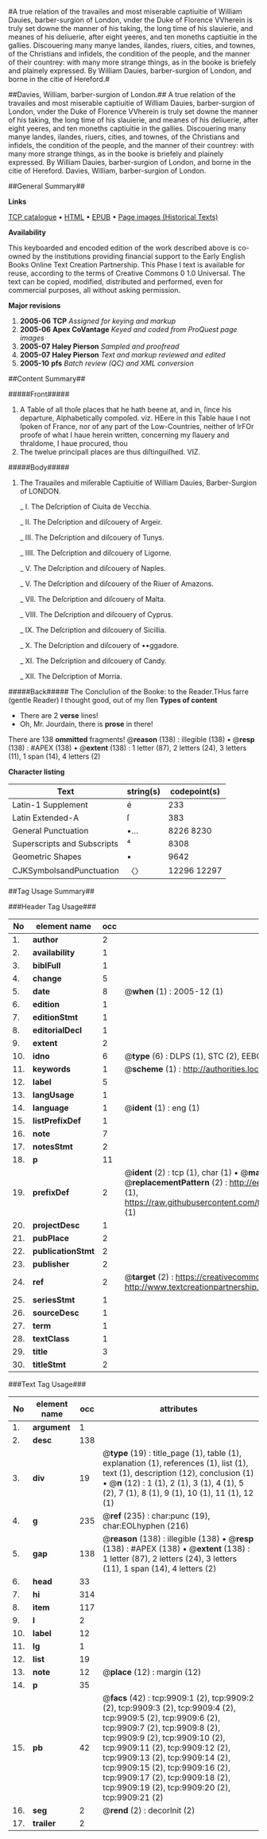 #A true relation of the travailes and most miserable captiuitie of William Dauies, barber-surgion of London, vnder the Duke of Florence VVherein is truly set downe the manner of his taking, the long time of his slauierie, and meanes of his deliuerie, after eight yeeres, and ten moneths captiuitie in the gallies. Discouering many manye landes, ilandes, riuers, cities, and townes, of the Christians and infidels, the condition of the people, and the manner of their countrey: with many more strange things, as in the booke is briefely and plainely expressed. By William Dauies, barber-surgion of London, and borne in the citie of Hereford.#

##Davies, William, barber-surgion of London.##
A true relation of the travailes and most miserable captiuitie of William Dauies, barber-surgion of London, vnder the Duke of Florence VVherein is truly set downe the manner of his taking, the long time of his slauierie, and meanes of his deliuerie, after eight yeeres, and ten moneths captiuitie in the gallies. Discouering many manye landes, ilandes, riuers, cities, and townes, of the Christians and infidels, the condition of the people, and the manner of their countrey: with many more strange things, as in the booke is briefely and plainely expressed. By William Dauies, barber-surgion of London, and borne in the citie of Hereford.
Davies, William, barber-surgion of London.

##General Summary##

**Links**

[TCP catalogue](http://www.ota.ox.ac.uk/tcp/)  • 
[HTML](http://tei.it.ox.ac.uk/tcp/Texts-HTML/free/A19/A19936.html)  • 
[EPUB](http://tei.it.ox.ac.uk/tcp/Texts-EPUB/free/A19/A19936.epub) • 
[Page images (Historical Texts)](https://data.historicaltexts.jisc.ac.uk/view?pubId=eebo-99845034e&pageId=eebo-99845034e-9909-1)

**Availability**

This keyboarded and encoded edition of the
	       work described above is co-owned by the institutions
	       providing financial support to the Early English Books
	       Online Text Creation Partnership. This Phase I text is
	       available for reuse, according to the terms of Creative
	       Commons 0 1.0 Universal. The text can be copied,
	       modified, distributed and performed, even for
	       commercial purposes, all without asking permission.

**Major revisions**

1. __2005-06__ __TCP__ *Assigned for keying and markup*
1. __2005-06__ __Apex CoVantage__ *Keyed and coded from ProQuest page images*
1. __2005-07__ __Haley Pierson__ *Sampled and proofread*
1. __2005-07__ __Haley Pierson__ *Text and markup reviewed and edited*
1. __2005-10__ __pfs__ *Batch review (QC) and XML conversion*

##Content Summary##

#####Front#####

1. A Table of all thoſe places that he hath beene at, and in, ſince his departure, Alphabetically compoſed. viz.
HEere in this Table haue I not ſpoken of France, nor of any part of the Low-Countries, neither of IrFOr proofe of what I haue herein written, concerning my ſlauery and thraldome, I haue procured, thou
1. The twelue principall places are thus diſtinguiſhed. VIZ.

#####Body#####

1. The Trauailes and miſerable Captiuitie of William Dauies, Barber-Surgion of LONDON.

    _ I. The Deſcription of Ciuita de Vecchia.

    _ II. The Deſcription and diſcouery of Argeir.

    _ III. The Deſcription and diſcouery of Tunys.

    _ IIII. The Deſcription and diſcouery of Ligorne.

    _ V. The Deſcription and diſcouery of Naples.

    _ V. The Deſcription and diſcouery of the Riuer of Amazons.

    _ VII. The Deſcription and diſcouery of Malta.

    _ VIII. The Deſcription and diſcouery of Cyprus.

    _ IX. The Deſcription and diſcouery of Sicillia.

    _ X. The Deſcription and diſcouery of ••ggadore.

    _ XI. The Deſcription and diſcouery of Candy.

    _ XII. The Deſcription of Morria.

#####Back#####
The Concluſion of the Booke: to the Reader.THus farre (gentle Reader) I thought good, out of my ſlen
**Types of content**

  * There are 2 **verse** lines!
  * Oh, Mr. Jourdain, there is **prose** in there!

There are 138 **ommitted** fragments! 
 @__reason__ (138) : illegible (138)  •  @__resp__ (138) : #APEX (138)  •  @__extent__ (138) : 1 letter (87), 2 letters (24), 3 letters (11), 1 span (14), 4 letters (2)

**Character listing**


|Text|string(s)|codepoint(s)|
|---|---|---|
|Latin-1 Supplement|é|233|
|Latin Extended-A|ſ|383|
|General Punctuation|•…|8226 8230|
|Superscripts             and Subscripts|⁴|8308|
|Geometric Shapes|▪|9642|
|CJKSymbolsandPunctuation|〈〉|12296 12297|

##Tag Usage Summary##

###Header Tag Usage###

|No|element name|occ|attributes|
|---|---|---|---|
|1.|__author__|2||
|2.|__availability__|1||
|3.|__biblFull__|1||
|4.|__change__|5||
|5.|__date__|8| @__when__ (1) : 2005-12 (1)|
|6.|__edition__|1||
|7.|__editionStmt__|1||
|8.|__editorialDecl__|1||
|9.|__extent__|2||
|10.|__idno__|6| @__type__ (6) : DLPS (1), STC (2), EEBO-CITATION (1), PROQUEST (1), VID (1)|
|11.|__keywords__|1| @__scheme__ (1) : http://authorities.loc.gov/ (1)|
|12.|__label__|5||
|13.|__langUsage__|1||
|14.|__language__|1| @__ident__ (1) : eng (1)|
|15.|__listPrefixDef__|1||
|16.|__note__|7||
|17.|__notesStmt__|2||
|18.|__p__|11||
|19.|__prefixDef__|2| @__ident__ (2) : tcp (1), char (1)  •  @__matchPattern__ (2) : ([0-9\-]+):([0-9IVX]+) (1), (.+) (1)  •  @__replacementPattern__ (2) : http://eebo.chadwyck.com/downloadtiff?vid=$1&page=$2 (1), https://raw.githubusercontent.com/textcreationpartnership/Texts/master/tcpchars.xml#$1 (1)|
|20.|__projectDesc__|1||
|21.|__pubPlace__|2||
|22.|__publicationStmt__|2||
|23.|__publisher__|2||
|24.|__ref__|2| @__target__ (2) : https://creativecommons.org/publicdomain/zero/1.0/ (1), http://www.textcreationpartnership.org/docs/. (1)|
|25.|__seriesStmt__|1||
|26.|__sourceDesc__|1||
|27.|__term__|1||
|28.|__textClass__|1||
|29.|__title__|3||
|30.|__titleStmt__|2||


###Text Tag Usage###

|No|element name|occ|attributes|
|---|---|---|---|
|1.|__argument__|1||
|2.|__desc__|138||
|3.|__div__|19| @__type__ (19) : title_page (1), table (1), explanation (1), references (1), list (1), text (1), description (12), conclusion (1)  •  @__n__ (12) : 1 (1), 2 (1), 3 (1), 4 (1), 5 (2), 7 (1), 8 (1), 9 (1), 10 (1), 11 (1), 12 (1)|
|4.|__g__|235| @__ref__ (235) : char:punc (19), char:EOLhyphen (216)|
|5.|__gap__|138| @__reason__ (138) : illegible (138)  •  @__resp__ (138) : #APEX (138)  •  @__extent__ (138) : 1 letter (87), 2 letters (24), 3 letters (11), 1 span (14), 4 letters (2)|
|6.|__head__|33||
|7.|__hi__|314||
|8.|__item__|117||
|9.|__l__|2||
|10.|__label__|12||
|11.|__lg__|1||
|12.|__list__|19||
|13.|__note__|12| @__place__ (12) : margin (12)|
|14.|__p__|35||
|15.|__pb__|42| @__facs__ (42) : tcp:9909:1 (2), tcp:9909:2 (2), tcp:9909:3 (2), tcp:9909:4 (2), tcp:9909:5 (2), tcp:9909:6 (2), tcp:9909:7 (2), tcp:9909:8 (2), tcp:9909:9 (2), tcp:9909:10 (2), tcp:9909:11 (2), tcp:9909:12 (2), tcp:9909:13 (2), tcp:9909:14 (2), tcp:9909:15 (2), tcp:9909:16 (2), tcp:9909:17 (2), tcp:9909:18 (2), tcp:9909:19 (2), tcp:9909:20 (2), tcp:9909:21 (2)|
|16.|__seg__|2| @__rend__ (2) : decorInit (2)|
|17.|__trailer__|2||
